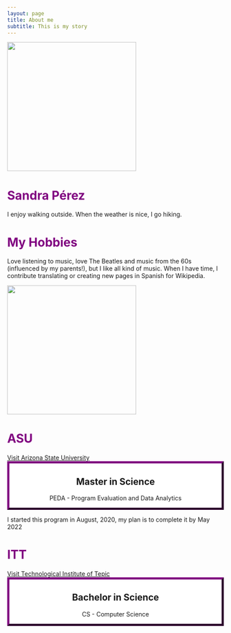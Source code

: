```yaml
---
layout: page
title: About me
subtitle: This is my story
---
```


<img src="../img/sf.jpg" height="300px" class="center">

<h1> Sandra Pérez </h1>

<div class = "example-class">

I enjoy walking outside. When the weather is nice, I go hiking. 
  
</div>


<h1> My Hobbies </h1>

Love listening to music, love The Beatles and music from the 60s (influenced by my parents!), but I like all kind of music. When I have time, I contribute translating or creating new pages in Spanish for Wikipedia.


<img src="../img/beatles.jpg" height="300px" class="center">

<style>

h1 { color: purple }
  
mycustomtag { }
  .example-class { }
  
</style>


<html>
<head>
<style>
.myDiv {
  border: 5px outset purple;
  background-color: white;    
  text-align: center;
}
</style>
</head>
<body>

<h1> ASU </h1>
<a href="https://www.asu.edu/">Visit Arizona State University</a> 
 
<div class="myDiv">
  <h2>Master in Science</h2>
  <p>PEDA - Program Evaluation and Data Analytics</p>
</div>

<p>I started this program in August, 2020, my plan is to complete it by May 2022</p>
  
</body>
</html>



<html2>
<head>
<style>
.myDiv {
  border: 5px outset purple;
  background-color: white;    
  text-align: center;
}
</style>
</head>
<body>

<h1> ITT </h1>
<a href="https://https://www.tepic.tecnm.mx//">Visit Technological Institute of Tepic</a>  
 
<div class="myDiv">
  <h2>Bachelor in Science</h2>
  <p>CS - Computer Science</p>
</div>


</body>
</html2>

